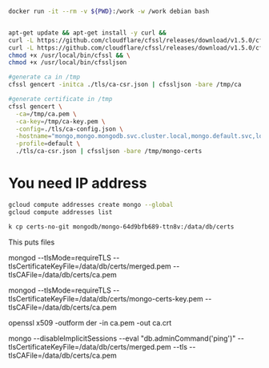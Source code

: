 ```bash

docker run -it --rm -v ${PWD}:/work -w /work debian bash


apt-get update && apt-get install -y curl &&
curl -L https://github.com/cloudflare/cfssl/releases/download/v1.5.0/cfssl_1.5.0_linux_amd64 -o /usr/local/bin/cfssl && \
curl -L https://github.com/cloudflare/cfssl/releases/download/v1.5.0/cfssljson_1.5.0_linux_amd64 -o /usr/local/bin/cfssljson && \
chmod +x /usr/local/bin/cfssl && \
chmod +x /usr/local/bin/cfssljson

#generate ca in /tmp
cfssl gencert -initca ./tls/ca-csr.json | cfssljson -bare /tmp/ca

#generate certificate in /tmp
cfssl gencert \
  -ca=/tmp/ca.pem \
  -ca-key=/tmp/ca-key.pem \
  -config=./tls/ca-config.json \
  -hostname="mongo,mongo.mongodb.svc.cluster.local,mongo.default.svc,localhost,127.0.0.1,mongo.pigbot.svc.cluster.local,34.117.143.215" \
  -profile=default \
  ./tls/ca-csr.json | cfssljson -bare /tmp/mongo-certs


```

# You need IP address

```bash
gcloud compute addresses create mongo --global
gcloud compute addresses list
```

```bash
k cp certs-no-git mongodb/mongo-64d9bfb689-ttn8v:/data/db/certs

```

This puts files

mongod --tlsMode=requireTLS --tlsCertificateKeyFile=/data/db/certs/merged.pem --tlsCAFile=/data/db/certs/ca.pem


mongod --tlsMode=requireTLS --tlsCertificateKeyFile=/data/db/certs/mongo-certs-key.pem --tlsCAFile=/data/db/certs/ca.pem



openssl x509 -outform der -in ca.pem -out ca.crt 




mongo --disableImplicitSessions --eval "db.adminCommand('ping')" --tlsCertificateKeyFile=/data/db/certs/merged.pem --tls --tlsCAFile=/data/db/certs/ca.pem